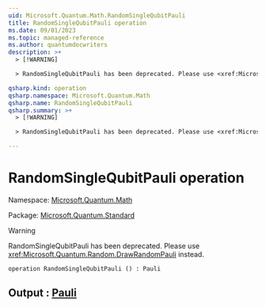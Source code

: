 ```yaml
---
uid: Microsoft.Quantum.Math.RandomSingleQubitPauli
title: RandomSingleQubitPauli operation
ms.date: 09/01/2023
ms.topic: managed-reference
ms.author: quantumdocwriters
description: >+
  > [!WARNING]

  > RandomSingleQubitPauli has been deprecated. Please use <xref:Microsoft.Quantum.Random.DrawRandomPauli> instead.

qsharp.kind: operation
qsharp.namespace: Microsoft.Quantum.Math
qsharp.name: RandomSingleQubitPauli
qsharp.summary: >+
  > [!WARNING]

  > RandomSingleQubitPauli has been deprecated. Please use <xref:Microsoft.Quantum.Random.DrawRandomPauli> instead.

---
```


# RandomSingleQubitPauli operation

Namespace: [Microsoft.Quantum.Math](xref:Microsoft.Quantum.Math)

Package: [Microsoft.Quantum.Standard](https://nuget.org/packages/Microsoft.Quantum.Standard)


> [!WARNING]
> RandomSingleQubitPauli has been deprecated. Please use <xref:Microsoft.Quantum.Random.DrawRandomPauli> instead.



```qsharp
operation RandomSingleQubitPauli () : Pauli
```


## Output : [Pauli](xref:microsoft.quantum.qsharp.valueliterals#pauli-literals)

